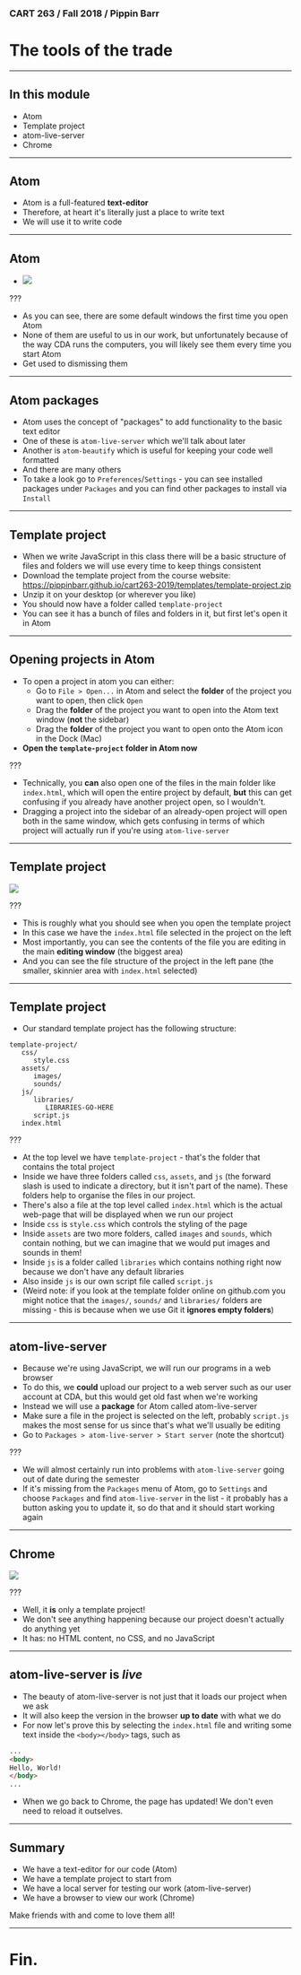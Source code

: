 ### CART 263 / Fall 2018 / Pippin Barr

# The tools of the trade

---

## In this module

- Atom
- Template project
- atom-live-server
- Chrome

---

## Atom

- Atom is a full-featured __text-editor__
- Therefore, at heart it's literally just a place to write text
- We will use it to write code

---

## Atom

- ![](images/atom-startup-screen.png)

???

- As you can see, there are some default windows the first time you open Atom
- None of them are useful to us in our work, but unfortunately because of the way CDA runs the computers, you will likely see them every time you start Atom
- Get used to dismissing them

---

## Atom packages

- Atom uses the concept of "packages" to add functionality to the basic text editor
- One of these is `atom-live-server` which we'll talk about later
- Another is `atom-beautify` which is useful for keeping your code well formatted
- And there are many others
- To take a look go to `Preferences`/`Settings` - you can see installed packages under `Packages` and you can find other packages to install via `Install`

---

## Template project

- When we write JavaScript in this class there will be a basic structure of files and folders we will use every time to keep things consistent
- Download the template project from the course website: https://pippinbarr.github.io/cart263-2019/templates/template-project.zip
- Unzip it on your desktop (or wherever you like)
- You should now have a folder called `template-project`
- You can see it has a bunch of files and folders in it, but first let's open it in Atom

---

## Opening projects in Atom

- To open a project in atom you can either:
  - Go to `File > Open...` in Atom and select the __folder__ of the project you want to open, then click `Open`
  - Drag the __folder__ of the project you want to open into the Atom text window (__not__ the sidebar)
  - Drag the __folder__ of the project you want to open onto the Atom icon in the Dock (Mac)
- __Open the `template-project` folder in Atom now__

???

- Technically, you __can__ also open one of the files in the main folder like `index.html`, which will open the entire project by default, __but__ this can get confusing if you already have another project open, so I wouldn't.
- Dragging a project into the sidebar of an already-open project will open both in the same window, which gets confusing in terms of which project will actually run if you're using `atom-live-server`

---

## Template project

![](images/atom-template-project.png)

???

- This is roughly what you should see when you open the template project
- In this case we have the `index.html` file selected in the project on the left
- Most importantly, you can see the contents of the file you are editing in the main __editing window__ (the biggest area)
- And you can see the file structure of the project in the left pane (the smaller, skinnier area with `index.html` selected)

---

## Template project

- Our standard template project has the following structure:

```
template-project/
   css/
      style.css
   assets/
      images/
      sounds/
   js/
      libraries/
         LIBRARIES-GO-HERE
      script.js
   index.html
```

???

- At the top level we have `template-project` - that's the folder that contains the total project
- Inside we have three folders called `css`, `assets`, and `js` (the forward slash is used to indicate a directory, but it isn't part of the name). These folders help to organise the files in our project.
- There's also a file at the top level called `index.html` which is the actual web-page that will be displayed when we run our project
- Inside `css` is `style.css` which controls the styling of the page
- Inside `assets` are two more folders, called `images` and `sounds`, which contain nothing, but we can imagine that we would put images and sounds in them!
- Inside `js` is a folder called `libraries` which contains nothing right now because we don't have any default libraries
- Also inside `js` is our own script file called `script.js`
- (Weird note: if you look at the template folder online on github.com you might notice that the `images/`, `sounds/` and `libraries/` folders are missing - this is because when we use Git it __ignores empty folders__)

---

## atom-live-server

- Because we're using JavaScript, we will run our programs in a web browser
- To do this, we __could__ upload our project to a web server such as our user account at CDA, but this would get old fast when we're working
- Instead we will use a __package__ for Atom called atom-live-server
- Make sure a file in the project is selected on the left, probably `script.js` makes the most sense for us since that's what we'll usually be editing
- Go to `Packages > atom-live-server > Start server` (note the shortcut)

???

- We will almost certainly run into problems with `atom-live-server` going out of date during the semester
- If it's missing from the `Packages` menu of Atom, go to `Settings` and choose `Packages` and find `atom-live-server` in the list - it probably has a button asking you to update it, so do that and it should start working again

---

## Chrome

![](images/chrome-template-project.png)

???

- Well, it __is__ only a template project!
- We don't see anything happening because our project doesn't actually do anything yet
- It has: no HTML content, no CSS, and no JavaScript

---

## atom-live-server is _live_

- The beauty of atom-live-server is not just that it loads our project when we ask
- It will also keep the version in the browser __up to date__ with what we do
- For now let's prove this by selecting the `index.html` file and writing some text inside the `<body></body>` tags, such as

```html
...
<body>
Hello, World!
</body>
...
```

- When we go back to Chrome, the page has updated! We don't even need to reload it outselves.

---

## Summary

- We have a text-editor for our code (Atom)
- We have a template project to start from
- We have a local server for testing our work (atom-live-server)
- We have a browser to view our work (Chrome)

Make friends with and come to love them all!

---

# Fin.
